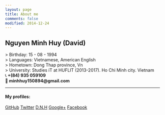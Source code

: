```yaml
---
layout: page
title: About me
comments: false
modified: 2014-12-24
---
```

<h2>Nguyen Minh Huy (David)</h2>
> Birthday: 15 - 08 - 1994<br>
> Languages: Vietnamese, American English<br>
> Hometown: Dong Thap province, Vn<br>
> University: Studies iT at HUFLIT (2013-2017). Ho Chi Minh city. Vietnam<br>
&#128222;<b> +(84) 935 059109</b><br>
&#128231;<b> minhhuy150894@gmail.com</b><br>

<hr>
<h4> My profiles: </h4>
<a href="http://github.com/minhhuy150894" class="btn btn">GitHub</a>
<a href="https://twitter.com/david15894" class="btn btn-info">Twitter</a>
<a href="http://daynhauhoc.com/users/david15894" class="btn btn-success">D.N.H</a>
<a href="https://plus.google.com/u/0/+HuyNguyenMinhStormChaser" class="btn btn-danger">Google+</a>
<a href="http://www.facebook.com/david15894" class="btn btn-info">Facebook</a>

